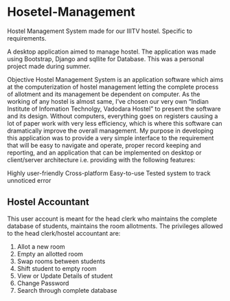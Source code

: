 # Hosetel-Management

Hostel Management System made for our IIITV hostel. Specific to requirements.

A desktop application aimed to manage hostel. The application was made using Bootstrap, Django and sqllite for Database. This was a personal project made during summer.

Objective Hostel Management System is an application software which aims at the computerization of hostel management letting the complete process of allotment and its management be dependent on computer. As the working of any hostel is almost same, I’ve chosen our very own “Indian Institute of Infomation Technolgy, Vadodara Hostel” to present the software and its design. Without computers, everything goes on registers causing a lot of paper work with very less efficiency, which is where this software can dramatically improve the overall management. My purpose in developing this application was to provide a very simple interface to the requirement that will be easy to navigate and operate, proper record keeping and reporting, and an application that can be implemented on desktop or client/server architecture i.e. providing with the following features:

Highly user-friendly
Cross-platform
Easy-to-use
Tested system to track unnoticed error

## Hostel Accountant
This user account is meant for the head clerk who maintains the complete database of students, maintains the room allotments. The privileges allowed to the head clerk/hostel accountant are:

1) Allot a new room
2) Empty an allotted room
3) Swap rooms between students
4) Shift student to empty room
5) View or Update Details of student
6) Change Password
7) Search through complete database
